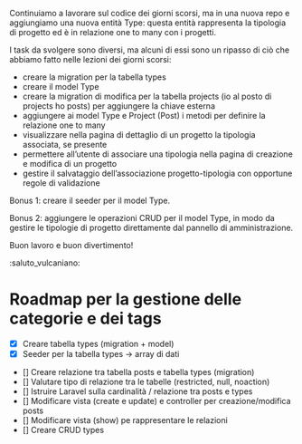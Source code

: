 Continuiamo a lavorare sul codice dei giorni scorsi, ma in una nuova repo e aggiungiamo una nuova entità Type: questa entità rappresenta la tipologia di progetto ed è in relazione one to many con i progetti.

I task da svolgere sono diversi, ma alcuni di essi sono un ripasso di ciò che abbiamo fatto nelle lezioni dei giorni scorsi:

-   creare la migration per la tabella types
-   creare il model Type
-   creare la migration di modifica per la tabella projects (io al posto di projects ho posts) per aggiungere la chiave esterna
-   aggiungere ai model Type e Project (Post) i metodi per definire la relazione one to many
-   visualizzare nella pagina di dettaglio di un progetto la tipologia associata, se presente
-   permettere all’utente di associare una tipologia nella pagina di creazione e modifica di un progetto
-   gestire il salvataggio dell’associazione progetto-tipologia con opportune regole di validazione

Bonus 1:
creare il seeder per il model Type.

Bonus 2:
aggiungere le operazioni CRUD per il model Type, in modo da gestire le tipologie di progetto direttamente dal pannello di amministrazione.

Buon lavoro e buon divertimento!

:saluto_vulcaniano:

# Roadmap per la gestione delle categorie e dei tags

-   [x] Creare tabella types (migration + model)
-   [x] Seeder per la tabella types -> array di dati
-   [] Creare relazione tra tabella posts e tabella types (migration)
-   [] Valutare tipo di relazione tra le tabelle (restricted, null, noaction)
-   [] Istruire Laravel sulla cardinalità / relazione tra posts e types
-   [] Modificare vista (create e update) e controller per creazione/modifica posts
-   [] Modificare vista (show) pe rappresentare le relazioni
-   [] Creare CRUD types
